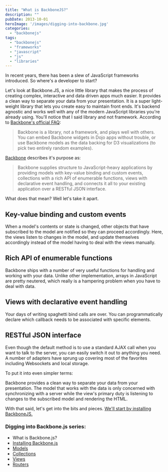 ```yaml
---
title: "What is BackboneJS?"
description: ""
pubDate: 2013-10-01
heroImage: '/images/digging-into-backbone.jpg'
categories: 
  - "backbonejs"
tags: 
  - "backbonejs"
  - "frameworks"
  - "javascript"
  - "js"
  - "libraries"
---
```


In recent years, there has been a slew of JavaScript frameworks introduced. So where's a developer to start?

Let's look at Backbone.JS, a nice little library that makes the process of creating complex, interactive and data driven apps much easier. It provides a clean way to separate your data from your presentation. It is a super light-weight library that lets you create easy to maintain front ends. It's backend agnostic and works well with any of the modern JavaScript libraries you're already using. You'll notice that I said library and not framework. According to [Backbone's official FAQ](http://backbonejs.org/ "Backbone.js"):

> Backbone is a library, not a framework, and plays well with others. You can embed Backbone widgets in Dojo apps without trouble, or use Backbone models as the data backing for D3 visualizations (to pick two entirely random examples).

[Backbone](http://backbonejs.org/ "Backbone.js") describes it's purpose as:

> Backbone supplies structure to JavaScript-heavy applications by providing models with key-value binding and custom events, collections with a rich API of enumerable functions, views with declarative event handling, and connects it all to your existing application over a RESTful JSON interface.

What does that mean? Well let's take it apart.

## Key-value binding and custom events

When a model's contents or state is changed, other objects that have subscribed to the model are notified so they can proceed accordingly. Here, the views listen to changes in the model, and update themselves accordingly instead of the model having to deal with the views manually.

## Rich API of enumerable functions

Backbone ships with a number of very useful functions for handling and working with your data. Unlike other implementation, arrays in JavaScript are pretty neutered, which really is a hampering problem when you have to deal with data.

## Views with declarative event handling

Your days of writing spaghetti bind calls are over. You can programmatically declare which callback needs to be associated with specific elements.

## RESTful JSON interface

Even though the default method is to use a standard AJAX call when you want to talk to the server, you can easily switch it out to anything you need. A number of adapters have sprung up covering most of the favorites including Websockets and local storage.

To put it into even simpler terms:

Backbone provides a clean way to separate your data from your presentation. The model that works with the data is only concerned with synchronizing with a server while the view's primary duty is listening to changes to the subscribed model and rendering the HTML.

With that said, let's get into the bits and pieces. [We'll start by installing BackboneJS.](http://www.pauljeter.net/web-development/javascript/backbonejs/installing-backbonejs/ "Installing BackboneJS")

### Digging into Backbone.js series:

- What is Backbone.js?
- [Installing Backbone.js](http://www.pauljeter.net/web-development/javascript/backbonejs/installing-backbonejs/ "Installing BackboneJS")
- [Models](http://www.pauljeter.net/web-development/javascript/backbonejs/what-is-a-backbonejs-model/ "What is a Model?")
- [Collections](http://www.pauljeter.net/web-development/javascript/backbonejs/what-is-a-backbonejs-collection/ "What is a Collection?")
- [Views](http://www.pauljeter.net/web-development/javascript/backbonejs/what-is-a-backbonejs-view/ "What is a View?")
- [Routers](http://www.pauljeter.net/web-development/javascript/backbonejs/what-is-a-router/ "What is a Router?")
